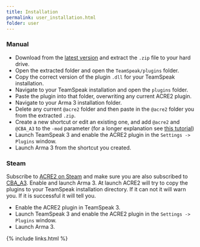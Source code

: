 ```yaml
---
title: Installation
permalink: user_installation.html
folder: user
---
```


### Manual

- Download from the [latest version](https://github.com/IDI-Systems/acre2/releases/latest) and extract the `.zip` file to your hard drive.
- Open the extracted folder and open the `TeamSpeak/plugins` folder.
- Copy the correct version of the plugin `.dll` for your TeamSpeak installation.
- Navigate to your TeamSpeak installation and open the `plugins` folder.
- Paste the plugin into that folder, overwriting any current ACRE2 plugin.
- Navigate to your Arma 3 installation folder.
- Delete any current `@acre2` folder and then paste in the `@acre2` folder you from the extracted `.zip`.
- Create a new shortcut or edit an existing one, and add `@acre2` and `@CBA_A3` to the `-mod` parameter (for a longer explanation see [this tutorial](http://www.armaholic.com/forums.php?m=posts&q=20866))
- Launch TeamSpeak 3 and enable the ACRE2 plugin in the `Settings -> Plugins` window.
- Launch Arma 3 from the shortcut you created.


### Steam

Subscribe to [ACRE2 on Steam](http://steamcommunity.com/sharedfiles/filedetails/?id=751965892) and make sure you are also subscribed to [CBA_A3](https://steamcommunity.com/sharedfiles/filedetails/?id=450814997). Enable and launch Arma 3. At launch ACRE2 will try to copy the plugins to your TeamSpeak installation directory. If it can not it will warn you. If it is successful it will tell you.

- Enable the ACRE2 plugin in TeamSpeak 3.
- Launch TeamSpeak 3 and enable the ACRE2 plugin in the `Settings -> Plugins` window.
- Launch Arma 3.

{% include links.html %}
